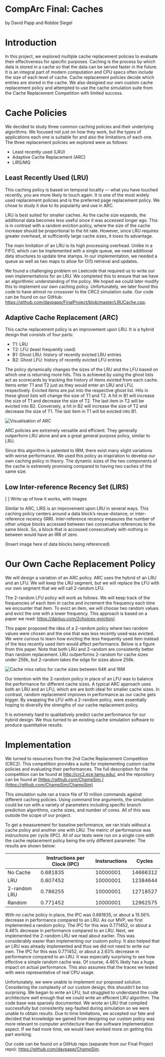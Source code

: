 # CompArc Final: Caches
by David Papp and Robbie Siegel


# Introduction

In this project, we explored multiple cache replacement policies to evaluate their effectiveness for specific purposes. Caching is the process by which data is stored in a cache so that the data can be served faster in the future. It is an integral part of modern computation and CPU specs often include the size of each level of cache. Cache replacement policies decide which entries are stored in the cache. We also designed our own custom cache replacement policy and attempted to use the cache simulation suite from the Cache Replacement Competition with limited success.  


# Cache Policies

We decided to study three common caching policies and their underlying algorithms. We focused not just on how they work, but the types of applications each one is suitable for and also the limitations of each one. The three replacement policies we explored were as follows: 

- Least recently used (LRU)
- Adaptive Cache Replacement (ARC)
- LIRS/MQ


## Least Recently Used (LRU)

This caching policy is based on temporal locality — what you have touched recently, you are more likely to touch again. It is one of the most widely used replacement policies and is the preferred page replacement policy. We chose to study it due to its popularity and use in ARC.

LRU is best suited for smaller caches. As the cache size expands, the additional data becomes less useful since it was accessed longer ago. This is in contrast with a random eviction policy, where the size of the cache increase should be proportional to the hit rate. However, since LRU requires greater overhead, at sufficiently large cache sizes, it loses its advantage.

The main limitation of an LRU is its high processing overhead. Unlike in a FIFO, which can be implemented with a single queue, we need additional data structures to update time stamps. In our implementation, we needed a queue as well as two maps to allow for O(1) retrieval and updates.

We found a challenging problem on Leetcode that required us to write our own implementations for an LRU. We completed this to ensure that we have an algorithmic understanding of the policy. We hoped we could later modify this to implement our own caching policy. Unfortunately, we later found this code to have almost no crossover to the CRC2 simulation suite. Our code can be found on our GitHub: https://github.com/davpapp/FinalProject/blob/master/LRUCache.cpp.


## Adaptive Cache Replacement (ARC)

This cache replacement policy is an improvement upon LRU. It is a hybrid design that consists of four parts:

  - T1: LRU
  - T2: LFU (least frequently used)
  - B1: Ghost LRU: history of recently evicted LRU entries
  - B2: Ghost LFU: history of recently evicted LFU entries
  

The policy dynamically changes the sizes of the LRU and the LFU based on which one is returning more hits. This is achieved by using the ghost lists act as scorecards by tracking the history of items evicted from each cache. Items enter T1 and T2 just as they would enter an LRU and LFU, respectively. Evicted items are put into the respective ghost list. Hits in these ghost lists will change the size of T1 and T2.
A hit in B1 will increase the size of T1 and decrease the size of T2. The last item in T2 will be evicted into B2. Conversely, a hit in B2 will increase the size of T2 and decrease the size of T1. The last item in T1 will be evicted into B1.

![Visualisation of ARC](https://image.slidesharecdn.com/class17-inked-140401130043-phpapp02/95/flash-modern-file-systems-27-638.jpg?cb=1396357346)


ARC policies are extremely versatile and efficient. They generally outperform LRU alone and are a great general purpose policy, similar to LRU.

Since this algorithm is patented to IBM, there exist many slight variations with worse performance. We used this policy as inspiration to develop our own caching policy in theory. The dynamic sizes of the two components of the cache is extremely promising compared to having two caches of the same size. 


## Low Inter-reference Recency Set (LIRS)
[ ] Write up of how it works, with images

Similar to ARC, LIRS is an improvement upon LRU in several ways. This caching policy centers around a data block’s reuse-distance, or inter-reference recency (IRR). Inter-reference recency measures the number of other unique blocks accessed between two consecutive references to the same block. So, a block that is accessed consecutively with nothing in between would have an IRR of zero. 

(Insert image here of data blocks being referenced)

# Our Own Cache Replacement Policy

We will design a variation of an ARC policy. ARC uses the hybrid of an LRU and an LFU. We will keep the LRU segment, but we will replace the LFU with our own segment that we will call 2-random LFU.

The 2-random LFU policy will work as follows. We will keep track of the frequencies of each item in cache and increment the frequency each time we encounter that item. To evict an item, we will choose two random values and evict the one with a lower frequency. This approach is based on a paper we read: https://danluu.com/2choices-eviction/. 

This paper proposed the idea of a 2-random policy where two random values were chosen and the one that was less recently used was evicted. We were curious to learn how evicting the less frequently used item instead of the less recently used item would affect performance. 
Below is a figure from this paper. Note that both LRU and 2-random are consistently better than random replacement. LRU outperforms 2-random for cache sizes under 256k, but 2-random takes the edge for sizes above 256k.

![Cache miss ratios for cache sizes between 64K and 16M](https://danluu.com/images/2choices-eviction/sweep-sizes-mean-ratios.png)


Our intention with the 2-random policy in place of an LFU was to balance the performance for different cache sizes. A typical ARC approach uses both an LRU and an LFU, which are are both ideal for smaller cache sizes. In contrast, random replacement improves in performance as our cache gets bigger. By swapping the LFU with a 2-random policy, were essentially hoping to diversify the strengths of our cache replacement policy. 

It is extremely hard to qualitatively predict cache performance for our hybrid design. We thus turned to an existing cache simulation software to produce quantitative results.


# Implementation 

We turned to resources from the 2nd Cache Replacement Competition (CRC2). This competition provides a suite for implementing custom cache policies and evaluating their performances. The full description for the competition can be found at http://crc2.ece.tamu.edu/, and the repository can be found at [https://github.com/ChampSim.](https://github.com/ChampSim/ChampSim) 

This simulation suite ran a trace file of 10 million commands against different caching policies. Using command line arguments, the simulation could be run with a variety of parameters including specific branch prediction algorithms, cache sizes, and number of cores. All of this was outside the scope of our project.

To get a measurement for baseline performance, we ran trials without a cache policy and another one with LRU. The metric of performance was instructions per cycle (IPC). All of our tests were run on a single core with the cache replacement policy being the only different parameter. The results are shown below:

|              | Instructions per Clock (IPC) | Instsructions | Cycles   |
| ------------ | ---------------------------- | ------------- | -------- |
| No Cache     | 0.681835                     | 10000001      | 14666312 |
| LRU          | 0.807452                     | 10000001      | 12384644 |
| 2-random LRU | 0.786255                     | 10000001      | 12718527 |
| Random       | 0.771452                     | 10000001      | 12962575 |


With no cache policy in place, the IPC was 0.681835, or about a 15.56% decrease in performance compared to an LRU.
As our MVP, we first implemented a random policy. The IPC for this was 0.771452, or about a 4.46% decrease in performance compared to an LRU.
Next, we implemented the 2-random LRU we read about earlier. This was considerably easier than implementing our custom policy. It also helped that an LRU was already implemented and thus we did not need to write our own. The IPC for this was 0.771452, or about a 2.63% decrease in performance compared to an LRU.
It was especially surprising to see how effective a simple random cache was. Of course, 4.46% likely has a huge impact on actual performance. This also assumes that the traces we tested with were representative of real CPU usage. 

Unfortunately, we were unable to implement our proposed solution. Considering the complexity of our custom design, this shouldn’t be too surprising. We began to write an LFU, but struggled to understand the code architecture well enough that we could write an efficient LRU algorithm. The code base was sparsely documented. We wrote an LRU that compiled successfully but consistently seg-faulted during simulation so we were unable to obtain results. Due to time limitations, we accepted our fate and decided that knowledge we gained from designing our custom policy was more relevant to computer architecture than the software implementation aspect. If we had more time, we would have worked more on getting this part working. 

Our code can be found on a GitHub repo (separate from our Final Project repo): https://github.com/davpapp/ChampSim.

